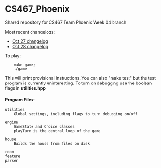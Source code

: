 # CS467_Phoenix
Shared repository for CS467 Team Phoenix Week 04 branch

Most recent changelogs:

* [Oct 27 changelog](https://docs.google.com/document/d/1qrRssbhig6v8y5otEunce0lCNV8vEc7iDRUUC3Kh1qI)
* [Oct 28 changelog](https://docs.google.com/document/d/1aMw9Vvtfe2F1FCO6yy3UXWrd-49YYMJTFAl5mVH3XAo)


To play: 
```
	make game;
	./game
```

This will print provisional instructions. You can also "make test" but
the test program is currently uninteresting. To turn on debugging use
the boolean flags in **utilities.hpp**

#### Program Files:

	utilities
		Global settings, including flags to turn debugging on/off

	engine
		GameState and Choice classes
		playTurn is the central loop of the game

	house
		Builds the house from files on disk

	room
	feature
	parser
